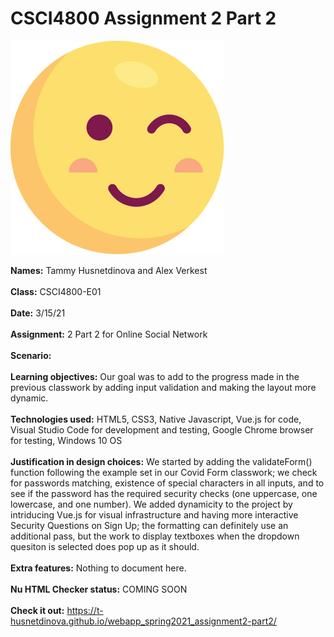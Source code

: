 # CSCI4800 Assignment 2 Part 2

![Screenshot](img/smol-wink.svg)

**Names:** Tammy Husnetdinova and Alex Verkest<br>
<br>
**Class:** CSCI4800-E01 <br>
<br>
**Date:** 3/15/21 <br>
<br>
**Assignment:** 2 Part 2 for Online Social Network <br>
<br>
**Scenario:** <br>
<br>
**Learning objectives:** Our goal was to add to the progress made in the previous classwork by adding input validation and making the layout more dynamic. <br>
<br>
**Technologies used:** HTML5, CSS3, Native Javascript, Vue.js for code, Visual Studio Code for development and testing, Google Chrome browser for testing, Windows 10 OS <br>
<br>
**Justification in design choices:** We started by adding the validateForm() function following the example set in our Covid Form classwork; we check for passwords matching, existence of special characters in all inputs, and to see if the password has the required security checks (one uppercase, one lowercase, and one number). We added dynamicity to the project by intriducing Vue.js for visual infrastructure and having more interactive Security Questions on Sign Up; the formatting can definitely use an additional pass, but the work to display textboxes when the dropdown quesiton is selected does pop up as it should. <br>
<br>
**Extra features:** Nothing to document here. <br>
<br>
**Nu HTML Checker status:** COMING SOON <br>
<br>
**Check it out:** https://t-husnetdinova.github.io/webapp_spring2021_assignment2-part2/ <br>
<br>
